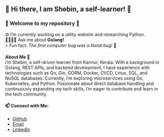 ## 🙋 Hi there, I am Shebin, a self-learner! 👋
### 👻 Welcome to my repository 👻


⚙️ I’m currently working on a utility website and researching Python.  
🫱🏻‍🫲🏻 Ask me about **Golang!**  
⚡ Fun fact: *The first computer bug was a literal bug!* 🫣

**About Me 🧬**  
  I’m Shebin, a self-driven learner from Kannur, Kerala. With a background in Golang, REST APIs, and backend development, I have experience with technologies such as Go, Gin, GORM, Docker, CI/CD, Linux, SQL, and NoSQL databases. Currently, I’m exploring microservices using Go, Kubernetes, and Python. Passionate about direct database handling and continuously expanding my tech skills, I’m eager to contribute and learn in the tech community.  
  
#### 📫 Connect with Me:
- [GitHub](https://github.com/ShebinSp)  
- [Email](https://shebinsp777@gmail.com)
- [LinkedIn](https://www.linkedin.com/in/shebin-philip-5b0143225)

<!--
**ShebinSp/ShebinSp** is a ✨ _special_ ✨ repository because its `README.md` (this file) appears on your GitHub profile.

Here are some ideas to get you started:

- 🔭 I’m currently working on ...
- 🌱 I’m currently learning ...
- 👯 I’m looking to collaborate on ...
- 🤔 I’m looking for help with ...
- 💬 Ask me about ...
- 📫 How to reach me: ...
- 😄 Pronouns: ...
- ⚡ Fun fact: ...
-->
